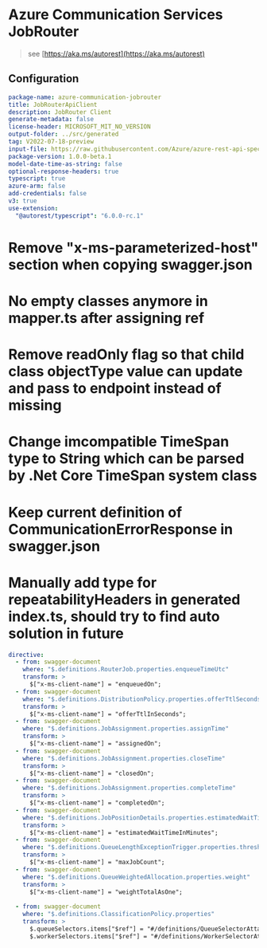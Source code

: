 # Azure Communication Services JobRouter

> see [https://aka.ms/autorest](https://aka.ms/autorest)

## Configuration

```yaml
package-name: azure-communication-jobrouter
title: JobRouterApiClient
description: JobRouter Client
generate-metadata: false
license-header: MICROSOFT_MIT_NO_VERSION
output-folder: ../src/generated
tag: V2022-07-18-preview
input-file: https://raw.githubusercontent.com/Azure/azure-rest-api-specs/main/specification/communication/data-plane/JobRouter/preview/2022-07-18-preview/communicationservicejobrouter.json
package-version: 1.0.0-beta.1
model-date-time-as-string: false
optional-response-headers: true
typescript: true
azure-arm: false
add-credentials: false
v3: true
use-extension:
  "@autorest/typescript": "6.0.0-rc.1"
```

# Remove "x-ms-parameterized-host" section when copying swagger.json

# No empty classes anymore in mapper.ts after assigning ref

# Remove readOnly flag so that child class objectType value can update and pass to endpoint instead of missing

# Change imcompatible TimeSpan type to String which can be parsed by .Net Core TimeSpan system class

# Keep current definition of CommunicationErrorResponse in swagger.json

# Manually add type for repeatabilityHeaders in generated index.ts, should try to find auto solution in future

```yaml
directive:
  - from: swagger-document
    where: "$.definitions.RouterJob.properties.enqueueTimeUtc"
    transform: >
      $["x-ms-client-name"] = "enqueuedOn";
  - from: swagger-document
    where: "$.definitions.DistributionPolicy.properties.offerTtlSeconds"
    transform: >
      $["x-ms-client-name"] = "offerTtlInSeconds";
  - from: swagger-document
    where: "$.definitions.JobAssignment.properties.assignTime"
    transform: >
      $["x-ms-client-name"] = "assignedOn";
  - from: swagger-document
    where: "$.definitions.JobAssignment.properties.closeTime"
    transform: >
      $["x-ms-client-name"] = "closedOn";  
  - from: swagger-document
    where: "$.definitions.JobAssignment.properties.completeTime"
    transform: >
      $["x-ms-client-name"] = "completedOn";
  - from: swagger-document
    where: "$.definitions.JobPositionDetails.properties.estimatedWaitTimeMinutes"
    transform: >
      $["x-ms-client-name"] = "estimatedWaitTimeInMinutes";
  - from: swagger-document
    where: "$.definitions.QueueLengthExceptionTrigger.properties.threshold"
    transform: >
      $["x-ms-client-name"] = "maxJobCount";  
  - from: swagger-document
    where: "$.definitions.QueueWeightedAllocation.properties.weight"
    transform: >
      $["x-ms-client-name"] = "weightTotalAsOne";     
      
  - from: swagger-document
    where: "$.definitions.ClassificationPolicy.properties"
    transform: >
      $.queueSelectors.items["$ref"] = "#/definitions/QueueSelectorAttachment";
      $.workerSelectors.items["$ref"] = "#/definitions/WorkerSelectorAttachment";

 










```
